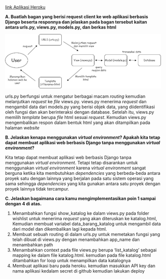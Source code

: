[link Aplikasi Heroku](https://tugas-pbp-django.herokuapp.com) 

**A. Buatlah bagan yang berisi request client ke web aplikasi berbasis Django beserta responnya dan jelaskan pada bagan tersebut kaitan antara urls.py, views.py, models.py, dan berkas html**

![bagan](../asset/bagan.jpg)

urls.py berfungsi untuk mengatur berbagai macam *routing* kemudian melanjutkan *request* ke *file* views.py. views.py menerima *request* dan mengambil data dari models.py yang berisi objek data, yang diidentifikasi oleh fungsi dan akan berinteraksi dengan database. Setelah itu, views.py memilih *template* berupa *file* html sesuai *request*. Kemudian views.py mengembalikan respon dalam bentuk html yang akan ditampilkan pada halaman *website*


**B. Jelaskan kenapa menggunakan *virtual environment*? Apakah kita tetap dapat membuat aplikasi web berbasis Django tanpa menggunakan *virtual environment*?**

Kita tetap dapat membuat aplikasi web berbasis Django tanpa menggunakan *virtual environment*. Tetapi tetap disarankan untuk menggunakan *virtual environment* karena *virtual environment* sangat berguna ketika kita membutuhkan *dependencies* yang berbeda-beda antara proyek satu dengan lainnya yang berjalan pada satu sistem operasi yang sama sehingga *dependencies* yang kita gunakan antara satu proyek dengan proyek lainnya tidak tercampur.

**C. Jelaskan bagaimana cara kamu mengimplementasikan poin 1 sampai dengan 4 di atas.**

1. Menambahkan fungsi show_katalog ke dalam views.py pada folder wishlist untuk menerima *request* yang akan diteruskan ke katalog.html, Kemudian membuat variabel data_barang_katalog untuk mengambil data dari model dan dikembalikan lagi kepada html.
2. Membuat sebuah routing di dalam urls.py untuk memetakan fungsi yang telah dibuat di views.py  dengan menambahkan app_name dan menambahkan path 
3. Menambahkan context pada file views.py berupa ‘list_katalog’ sebagai mapping ke dalam file katalog.html. kemudian pada file katalog.html ditambahkan for loop untuk menampilkan data katalognya
4. Membuat aplikasi baru pada heroku. kemudian masukkan API key dan nama aplikasi kedalam secret di github kemudian lakukan deploy


